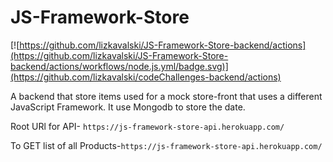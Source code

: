 # JS-Framework-Store
[![https://github.com/lizkavalski/JS-Framework-Store-backend/actions](https://github.com/lizkavalski/JS-Framework-Store-backend/actions/workflows/node.js.yml/badge.svg)](https://github.com/lizkavalski/codeChallenges-backend/actions)

A backend that store items used for a  mock store-front that uses a different JavaScript Framework. It use Mongodb to store the date.

Root URl for API- `https://js-framework-store-api.herokuapp.com/`

To GET list of all Products-`https://js-framework-store-api.herokuapp.com/`